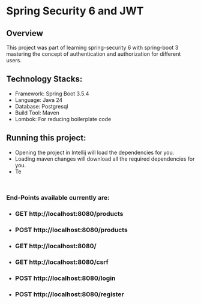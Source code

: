 # Spring Security 6 and JWT
## Overview

This project was part of learning spring-security 6 with spring-boot 3 mastering the concept of authentication and authorization for different users.

## Technology Stacks:
* Framework: Spring Boot 3.5.4
* Language: Java 24
* Database: Postgresql
* Build Tool: Maven
* Lombok: For reducing boilerplate code


## Running this project:

* Opening the project in Intellij will load the dependencies for you.
* Loading maven changes will download all the required dependencies for you.
* Te

```bash 
    
```

### End-Points available currently are:
* ### GET http://localhost:8080/products
* ### POST http://localhost:8080/products
* ### GET http://localhost:8080/
* ### GET http://localhost:8080/csrf
* ### POST http://localhost:8080/login
* ### POST http://localhost:8080/register
